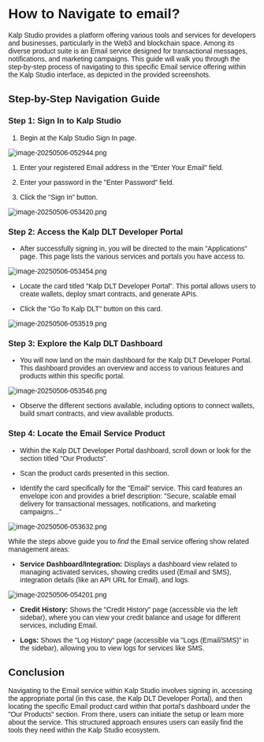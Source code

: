 <style>  body { font-family: "Source Sans 3", sans-serif!important; }</style>
<link href="https://fonts.googleapis.com/css2?family=Source+Sans+3:ital,wght@0,200..900;1,200..900&display=swap" rel="stylesheet">    
<link rel="stylesheet" href="https://fonts.googleapis.com/icon?family=Material+Icons">

# **How to Navigate to email?**

Kalp Studio provides a platform offering various tools and services for developers and businesses, particularly in the Web3 and blockchain space. Among its diverse product suite is an Email service designed for transactional messages, notifications, and marketing campaigns. This guide will walk you through the step-by-step process of navigating to this specific Email service offering within the Kalp Studio interface, as depicted in the provided screenshots.

## **Step-by-Step Navigation Guide**

### **Step 1: Sign In to Kalp Studio**

1.  Begin at the Kalp Studio Sign In page.
    


![image-20250506-052944.png](blob:https://p2eprojects.atlassian.net/29f5fb5e-cfb7-4ee8-a70d-0f5a95cfd655#media-blob-url=true&id=b380c7fa-a4ff-4fa0-bd2e-cf8598fcfd7f&collection=contentId-570818674&contextId=570818674&width=1667&height=750&alt=image-20250506-052944.png)

1.  Enter your registered Email address in the "Enter Your Email" field.
    
2.  Enter your password in the "Enter Password" field.
    
3.  Click the "Sign In" button.
    


![image-20250506-053420.png](blob:https://p2eprojects.atlassian.net/448d7a5e-4dfe-4859-a499-5fd2cd583c3d#media-blob-url=true&id=b9131eba-7b2f-4a90-9973-748635e41e52&collection=contentId-570818674&contextId=570818674&width=1641&height=721&alt=image-20250506-053420.png)

### **Step 2: Access the Kalp DLT Developer Portal**

- After successfully signing in, you will be directed to the main "Applications" page. This page lists the various services and portals you have access to.
    


![image-20250506-053454.png](blob:https://p2eprojects.atlassian.net/4ad6fe2d-fe86-4e0e-89e0-5b020e11a5f6#media-blob-url=true&id=6b53fb39-5980-4303-9522-b76413d633c5&collection=contentId-570818674&contextId=570818674&width=1693&height=766&alt=image-20250506-053454.png)

-  Locate the card titled "Kalp DLT Developer Portal". This portal allows users to create wallets, deploy smart contracts, and generate APIs.
    
- Click the "Go To Kalp DLT" button on this card.
    


![image-20250506-053519.png](blob:https://p2eprojects.atlassian.net/1873d6ec-f580-48ab-8e79-5970f24b09d8#media-blob-url=true&id=188e15b0-b350-4f2c-b5e6-fc79577a7793&collection=contentId-570818674&contextId=570818674&width=1693&height=766&alt=image-20250506-053519.png)

### **Step 3: Explore the Kalp DLT Dashboard**

- You will now land on the main dashboard for the Kalp DLT Developer Portal. This dashboard provides an overview and access to various features and products within this specific portal.
    


![image-20250506-053546.png](blob:https://p2eprojects.atlassian.net/ca7036ba-42ce-4fc6-b6eb-c67d83607adb#media-blob-url=true&id=7721576e-9f19-4d34-99f0-c4fed45bee73&collection=contentId-570818674&contextId=570818674&width=1668&height=786&alt=image-20250506-053546.png)

- Observe the different sections available, including options to connect wallets, build smart contracts, and view available products.
    

### **Step 4: Locate the Email Service Product**

-   Within the Kalp DLT Developer Portal dashboard, scroll down or look for the section titled "Our Products".
    
-   Scan the product cards presented in this section.
    
-   Identify the card specifically for the "Email" service. This card features an envelope icon and provides a brief description: "Secure, scalable email delivery for transactional messages, notifications, and marketing campaigns...”
    


![image-20250506-053632.png](blob:https://p2eprojects.atlassian.net/c49aff38-91fc-4648-85bb-33f2e2efd52e#media-blob-url=true&id=bacec815-3ecc-47f7-8f70-6d96118be352&collection=contentId-570818674&contextId=570818674&width=1692&height=794&alt=image-20250506-053632.png)

While the steps above guide you to _find_ the Email service offering show related management areas:

-   **Service Dashboard/Integration:** Displays a dashboard view related to managing activated services, showing credits used (Email and SMS), integration details (like an API URL for Email), and logs.
    


![image-20250506-054201.png](blob:https://p2eprojects.atlassian.net/5b80db44-98b5-4bdb-878e-1bcbc40b7b1b#media-blob-url=true&id=e73f1be6-9948-4636-9759-6c262167848b&collection=contentId-570818674&contextId=570818674&width=1693&height=619&alt=image-20250506-054201.png)

-   **Credit History:** Shows the "Credit History" page (accessible via the left sidebar), where you can view your credit balance and usage for different services, including Email.
    

-   **Logs:** Shows the "Log History" page (accessible via "Logs (Email/SMS)" in the sidebar), allowing you to view logs for services like SMS.
    

## **Conclusion**

Navigating to the Email service within Kalp Studio involves signing in, accessing the appropriate portal (in this case, the Kalp DLT Developer Portal), and then locating the specific Email product card within that portal's dashboard under the "Our Products" section. From there, users can initiate the setup or learn more about the service. This structured approach ensures users can easily find the tools they need within the Kalp Studio ecosystem.